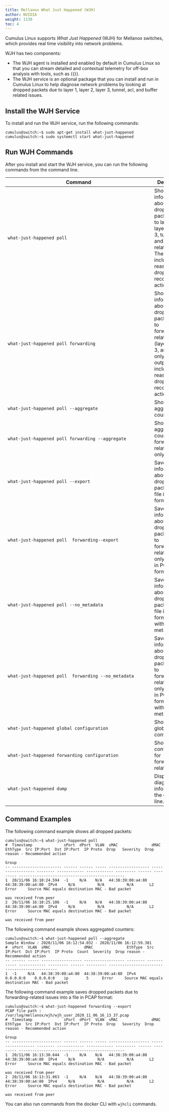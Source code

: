 ```yaml
---
title: Mellanox What Just Happened (WJH)
author: NVIDIA
weight: 1130
toc: 4
---
```

Cumulus Linux supports *What Just Happened* (WJH) for Mellanox switches, which provides real time visibility into network problems.

WJH has two components:
- The WJH agent is installed and enabled by default in Cumulus Linux so that you can stream detailed and contextual telemetry for off-box analysis with tools, such as {{<exlink url="https://docs.cumulusnetworks.com/cumulus-netq/" text="Cumulus NetQ">}}. 
- The WJH service is an optional package that you can install and run in Cumulus Linux to help diagnose network problems by looking at dropped packets due to layer 1, layer 2, layer 3, tunnel, acl, and buffer related issues.

## Install the WJH Service

To install and run the WJH service, run the following commands:

```
cumulus@switch:~$ sudo apt-get install what-just-happened
cumulus@switch:~$ sudo systemctl start what-just-happened
```

## Run WJH Commands

After you install and start the WJH service, you can run the following commands from the command line.

| <div style="width:450px">Command  | Description |
| -------  | ----------- |
| `what-just-happened poll` | Shows information about all dropped packets due to layer 1, layer 2, layer 3, tunnel, acl, and buffer related issues. The output includes the reason for the drop and the recommended action to take. |
| `what-just-happened poll forwarding` | Shows information about dropped packets due to forwarding-related issues (layer 2, layer 3, and tunnel only). The output includes the reason for the drop and the recommended action to take. |
| `what-just-happened poll --aggregate` | Shows all aggregated counters. |
| `what-just-happened poll forwarding --aggregate` | Shows all aggregated counters for forwarding-related issues only. |
| `what-just-happened poll --export` | Saves information about all dropped packets into a file in PCAP format. |
| `what-just-happened poll  forwarding--export` | Saves information about all dropped packets due to forwarding-related issues only into a file in PCAP format. |
| `what-just-happened poll --no_metadata` | Saves information about all dropped packets into a file in PCAP format without metadata. |
| `what-just-happened poll  forwarding --no_metadata` | Saves information about all dropped packets due to forwarding-related issues only into a file in PCAP format without metadata. |
| `what-just-happened global configuration` | Shows WJH global configuration. |
| `what-just-happened forwarding configuration` | Shows WJH configuration for forwarding-related issues.|
| `what-just-happened dump` | Displays all diagnostic information on the command line. |

## Command Examples

The following command example shows all dropped packets:

```
cumulus@switch:~$ what-just-happened poll
#  Timestamp              sPort  dPort  VLAN  sMAC               dMAC               EthType  Src IP:Port  Dst IP:Port  IP Proto  Drop   Severity  Drop reason - Recommended action
                                                                                                                                 Group
-- ---------------------- ------ ------ ----- ------------------ ------------------ -------- ------------ ------------ --------- ------ --------- -----------------------------------------------
1  20/11/06 16:10:24.594  -1     N/A    N/A   44:38:39:00:a4:80  44:38:39:00:a4:80  IPv4     N/A          N/A          N/A       L2     Error     Source MAC equals destination MAC - Bad packet
                                                                                                                                                  was received from peer
2  20/11/06 16:10:25.106  -1     N/A    N/A   44:38:39:00:a4:80  44:38:39:00:a4:80  IPv4     N/A          N/A          N/A       L2     Error     Source MAC equals destination MAC - Bad packet
                                                                                                                                                  was received from peer
```

The following command example shows aggregated counters:

```
cumulus@switch:~$ what-just-happened poll --aggregate
Sample Window : 2020/11/06 16:12:54.032 - 2020/11/06 16:12:59.381
#  sPort  VLAN  sMAC               dMAC               EthType  Src IP:Port  Dst IP:Port  IP Proto  Count  Severity  Drop reason - Recommended action
-- ------ ----- ------------------ ------------------ -------- ------------ ------------ --------- ------ --------- -----------------------------------------------
1  -1     N/A   44:38:39:00:a4:80  44:38:39:00:a4:80  IPv4     0.0.0.0:0    0.0.0.0:0    ip        5      Error     Source MAC equals destination MAC - Bad packet
```

The following command example saves dropped packets due to forwarding-related issues into a file in PCAP format:
```
cumulus@switch:~$ what-just-happened forwarding --export
PCAP file path : /var/log/mellanox/wjh/wjh_user_2020_11_06_16_13_37.pcap
#  Timestamp              sPort  dPort  VLAN  sMAC               dMAC               EthType  Src IP:Port  Dst IP:Port  IP Proto  Drop   Severity  Drop reason - Recommended action
                                                                                                                                 Group
-- ---------------------- ------ ------ ----- ------------------ ------------------ -------- ------------ ------------ --------- ------ --------- -----------------------------------------------
1  20/11/06 16:13:30.644  -1     N/A    N/A   44:38:39:00:a4:80  44:38:39:00:a4:80  IPv4     N/A          N/A          N/A       L2     Error     Source MAC equals destination MAC - Bad packet
                                                                                                                                                  was received from peer
2  20/11/06 16:13:31.063  -1     N/A    N/A   44:38:39:00:a4:80  44:38:39:00:a4:80  IPv4     N/A          N/A          N/A       L2     Error     Source MAC equals destination MAC - Bad packet
                                                                                                                                                  was received from peer
```

You can also run commands from the docker CLI with `wjhcli` commands.
